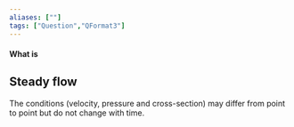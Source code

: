 ```yaml
---
aliases: [""]
tags: ["Question","QFormat3"]
---
```


#### What is
## Steady flow
The conditions (velocity, pressure and cross-section) may differ from point to point but do not change with time. 